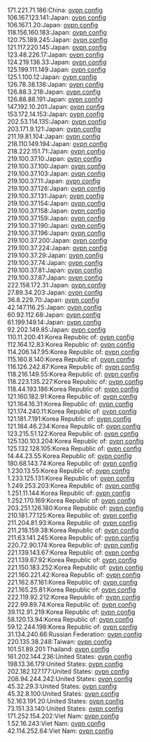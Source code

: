 171.221.71.186:China: [ovpn config](vpn/171_221_71_186.ovpn)  
106.167.123.141:Japan: [ovpn config](vpn/106_167_123_141.ovpn)  
106.167.1.20:Japan: [ovpn config](vpn/106_167_1_20.ovpn)  
118.156.160.183:Japan: [ovpn config](vpn/118_156_160_183.ovpn)  
120.75.189.245:Japan: [ovpn config](vpn/120_75_189_245.ovpn)  
121.117.220.145:Japan: [ovpn config](vpn/121_117_220_145.ovpn)  
123.48.226.17:Japan: [ovpn config](vpn/123_48_226_17.ovpn)  
124.219.136.33:Japan: [ovpn config](vpn/124_219_136_33.ovpn)  
125.199.111.149:Japan: [ovpn config](vpn/125_199_111_149.ovpn)  
125.1.100.12:Japan: [ovpn config](vpn/125_1_100_12.ovpn)  
126.78.38.136:Japan: [ovpn config](vpn/126_78_38_136.ovpn)  
126.88.3.218:Japan: [ovpn config](vpn/126_88_3_218.ovpn)  
126.88.88.191:Japan: [ovpn config](vpn/126_88_88_191.ovpn)  
147.192.10.201:Japan: [ovpn config](vpn/147_192_10_201.ovpn)  
153.172.14.153:Japan: [ovpn config](vpn/153_172_14_153.ovpn)  
202.53.114.135:Japan: [ovpn config](vpn/202_53_114_135.ovpn)  
203.171.9.121:Japan: [ovpn config](vpn/203_171_9_121.ovpn)  
211.19.81.104:Japan: [ovpn config](vpn/211_19_81_104.ovpn)  
218.110.149.194:Japan: [ovpn config](vpn/218_110_149_194.ovpn)  
218.222.151.71:Japan: [ovpn config](vpn/218_222_151_71.ovpn)  
219.100.37.10:Japan: [ovpn config](vpn/219_100_37_10.ovpn)  
219.100.37.100:Japan: [ovpn config](vpn/219_100_37_100.ovpn)  
219.100.37.103:Japan: [ovpn config](vpn/219_100_37_103.ovpn)  
219.100.37.11:Japan: [ovpn config](vpn/219_100_37_11.ovpn)  
219.100.37.126:Japan: [ovpn config](vpn/219_100_37_126.ovpn)  
219.100.37.131:Japan: [ovpn config](vpn/219_100_37_131.ovpn)  
219.100.37.154:Japan: [ovpn config](vpn/219_100_37_154.ovpn)  
219.100.37.158:Japan: [ovpn config](vpn/219_100_37_158.ovpn)  
219.100.37.159:Japan: [ovpn config](vpn/219_100_37_159.ovpn)  
219.100.37.190:Japan: [ovpn config](vpn/219_100_37_190.ovpn)  
219.100.37.196:Japan: [ovpn config](vpn/219_100_37_196.ovpn)  
219.100.37.200:Japan: [ovpn config](vpn/219_100_37_200.ovpn)  
219.100.37.224:Japan: [ovpn config](vpn/219_100_37_224.ovpn)  
219.100.37.29:Japan: [ovpn config](vpn/219_100_37_29.ovpn)  
219.100.37.74:Japan: [ovpn config](vpn/219_100_37_74.ovpn)  
219.100.37.81:Japan: [ovpn config](vpn/219_100_37_81.ovpn)  
219.100.37.87:Japan: [ovpn config](vpn/219_100_37_87.ovpn)  
222.158.172.31:Japan: [ovpn config](vpn/222_158_172_31.ovpn)  
27.89.34.203:Japan: [ovpn config](vpn/27_89_34_203.ovpn)  
36.8.229.70:Japan: [ovpn config](vpn/36_8_229_70.ovpn)  
42.147.116.25:Japan: [ovpn config](vpn/42_147_116_25.ovpn)  
60.92.112.68:Japan: [ovpn config](vpn/60_92_112_68.ovpn)  
61.199.149.14:Japan: [ovpn config](vpn/61_199_149_14.ovpn)  
92.202.149.85:Japan: [ovpn config](vpn/92_202_149_85.ovpn)  
110.11.200.41:Korea Republic of: [ovpn config](vpn/110_11_200_41.ovpn)  
112.164.12.83:Korea Republic of: [ovpn config](vpn/112_164_12_83.ovpn)  
114.206.147.95:Korea Republic of: [ovpn config](vpn/114_206_147_95.ovpn)  
115.160.8.140:Korea Republic of: [ovpn config](vpn/115_160_8_140.ovpn)  
116.126.242.87:Korea Republic of: [ovpn config](vpn/116_126_242_87.ovpn)  
118.216.149.55:Korea Republic of: [ovpn config](vpn/118_216_149_55.ovpn)  
118.223.135.227:Korea Republic of: [ovpn config](vpn/118_223_135_227.ovpn)  
118.44.193.186:Korea Republic of: [ovpn config](vpn/118_44_193_186.ovpn)  
121.160.182.91:Korea Republic of: [ovpn config](vpn/121_160_182_91.ovpn)  
121.164.16.31:Korea Republic of: [ovpn config](vpn/121_164_16_31.ovpn)  
121.174.240.11:Korea Republic of: [ovpn config](vpn/121_174_240_11.ovpn)  
121.181.7.191:Korea Republic of: [ovpn config](vpn/121_181_7_191.ovpn)  
121.184.46.234:Korea Republic of: [ovpn config](vpn/121_184_46_234.ovpn)  
123.215.51.122:Korea Republic of: [ovpn config](vpn/123_215_51_122.ovpn)  
125.130.103.204:Korea Republic of: [ovpn config](vpn/125_130_103_204.ovpn)  
125.132.128.105:Korea Republic of: [ovpn config](vpn/125_132_128_105.ovpn)  
14.44.23.55:Korea Republic of: [ovpn config](vpn/14_44_23_55.ovpn)  
180.68.143.74:Korea Republic of: [ovpn config](vpn/180_68_143_74.ovpn)  
1.230.13.55:Korea Republic of: [ovpn config](vpn/1_230_13_55.ovpn)  
1.233.125.131:Korea Republic of: [ovpn config](vpn/1_233_125_131.ovpn)  
1.249.253.203:Korea Republic of: [ovpn config](vpn/1_249_253_203.ovpn)  
1.251.11.144:Korea Republic of: [ovpn config](vpn/1_251_11_144.ovpn)  
1.252.170.169:Korea Republic of: [ovpn config](vpn/1_252_170_169.ovpn)  
203.251.126.180:Korea Republic of: [ovpn config](vpn/203_251_126_180.ovpn)  
210.181.77.125:Korea Republic of: [ovpn config](vpn/210_181_77_125.ovpn)  
211.204.81.93:Korea Republic of: [ovpn config](vpn/211_204_81_93.ovpn)  
211.218.159.38:Korea Republic of: [ovpn config](vpn/211_218_159_38.ovpn)  
211.63.141.245:Korea Republic of: [ovpn config](vpn/211_63_141_245.ovpn)  
220.72.90.174:Korea Republic of: [ovpn config](vpn/220_72_90_174.ovpn)  
221.139.143.67:Korea Republic of: [ovpn config](vpn/221_139_143_67.ovpn)  
221.139.67.92:Korea Republic of: [ovpn config](vpn/221_139_67_92.ovpn)  
221.150.183.252:Korea Republic of: [ovpn config](vpn/221_150_183_252.ovpn)  
221.160.221.42:Korea Republic of: [ovpn config](vpn/221_160_221_42.ovpn)  
221.162.87.161:Korea Republic of: [ovpn config](vpn/221_162_87_161.ovpn)  
221.165.25.81:Korea Republic of: [ovpn config](vpn/221_165_25_81.ovpn)  
222.119.92.212:Korea Republic of: [ovpn config](vpn/222_119_92_212.ovpn)  
222.99.89.74:Korea Republic of: [ovpn config](vpn/222_99_89_74.ovpn)  
39.112.91.219:Korea Republic of: [ovpn config](vpn/39_112_91_219.ovpn)  
58.120.13.94:Korea Republic of: [ovpn config](vpn/58_120_13_94.ovpn)  
59.12.244.198:Korea Republic of: [ovpn config](vpn/59_12_244_198.ovpn)  
31.134.240.66:Russian Federation: [ovpn config](vpn/31_134_240_66.ovpn)  
220.135.38.248:Taiwan: [ovpn config](vpn/220_135_38_248.ovpn)  
101.51.89.201:Thailand: [ovpn config](vpn/101_51_89_201.ovpn)  
161.202.144.236:United States: [ovpn config](vpn/161_202_144_236.ovpn)  
198.13.36.179:United States: [ovpn config](vpn/198_13_36_179.ovpn)  
202.182.127.177:United States: [ovpn config](vpn/202_182_127_177.ovpn)  
208.94.244.242:United States: [ovpn config](vpn/208_94_244_242.ovpn)  
45.32.29.3:United States: [ovpn config](vpn/45_32_29_3.ovpn)  
45.32.8.100:United States: [ovpn config](vpn/45_32_8_100.ovpn)  
52.163.191.20:United States: [ovpn config](vpn/52_163_191_20.ovpn)  
73.151.33.140:United States: [ovpn config](vpn/73_151_33_140.ovpn)  
171.252.154.202:Viet Nam: [ovpn config](vpn/171_252_154_202.ovpn)  
1.52.16.243:Viet Nam: [ovpn config](vpn/1_52_16_243.ovpn)  
42.114.252.64:Viet Nam: [ovpn config](vpn/42_114_252_64.ovpn)  
